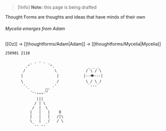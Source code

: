 > [!info] **Note:** this page is being drafted

Thought Forms are thoughts and ideas that have minds of their own

###### Mycelia emerges from Adam
[[Oz]] -> [[thoughtforms/Adam|Adam]] -> [[thoughtforms/Mycelia|Mycelia]]
```
250901 2110

           _ . - . _   
         ."         ".               _ _ _
        /             \             / \ / \
       |               |           |--👁️---|
       \               /            \ / \ /
        '.           .'              `---`
          `._     🍎'
             `"""`
              |||
             / | \
            /  |  \
           |   |   |    O
           |   |   |   /|\
           \   |   /   / \
            `-- --`
```